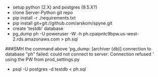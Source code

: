 - setup python (2.X) and postgres (9.5.X?)
- clone Server-Python git repo
- pip install -r ./requirements.txt
- pip install git+git://github.com/arskom/spyne.git
- create 'testdb' database
- pg_dump ph -U poweruser -W -h ph.cpaipntc9bpw.us-west-2.rds.amazonaws.com > ph.sql

###SMH the command above 'pg_dump: [archiver (db)] connection to database "ph" failed: could not connect to server: Connection refused
' using the PW from prod_settings.py

- psql -U postgres -d testdb < ph.sql
